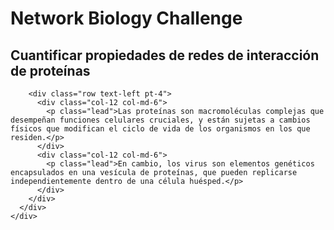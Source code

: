 # Network Biology Challenge
## Cuantificar propiedades de redes de interacción de proteínas

<section class="fdb-block">
  <div class="container">
    <div class="row">
      <div class="col text-center">

        <div class="row text-left pt-4">
          <div class="col-12 col-md-6">
            <p class="lead">Las proteínas son macromoléculas complejas que desempeñan funciones celulares cruciales, y están sujetas a cambios físicos que modifican el ciclo de vida de los organismos en los que residen.</p>
          </div>
          <div class="col-12 col-md-6">
            <p class="lead">En cambio, los virus son elementos genéticos encapsulados en una vesícula de proteínas, que pueden replicarse independientemente dentro de una célula huésped.</p>
          </div>
        </div>
      </div>
    </div>
  </div>
</section>
